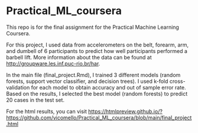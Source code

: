 # Practical_ML_coursera

This repo is for the final assignment for the Practical Machine Learning Coursera.

For this project, I used data from accelerometers on the belt, forearm, arm, and dumbell of 6 participants to predict how well participants performed a barbell lift. More information about the data can be found at http://groupware.les.inf.puc-rio.br/har.


In the main file (final_project.Rmd), I trained 3 different models (random forests, support vector classifier, and decision trees). I used k-fold cross-validation for each model to obtain accuracy and out of sample error rate. Based on the results, I selected the best model (random forests) to predict 20 cases in the test set. 

For the html results, you can visit https://htmlpreview.github.io/?https://github.com/vicomello/Practical_ML_coursera/blob/main/final_project.html
